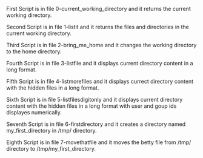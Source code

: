 First Script is in file 0-current_working_directory and it returns the current working directory.

Second Script is in file 1-listit and it returns the files and directories in the current working directory.

Third Script is in file 2-bring_me_home and it changes the working directory to the home directory.

Fourth Script is in file 3-listfile and it displays current directory content in a long format.

Fifth Script is in file 4-listmorefiles and it displays currect directory content with the hidden files in a long format.

Sixth Script is in file 5-listfilesdigitonly and it displays current directory content with the hidden files in a long format with user and goup ids displayes numerically.

Seventh Script is in file 6-firstdirectory and it creates a directory named my_first_directory in /tmp/ directory.

Eighth Script is in file 7-movethatfile and it moves the betty file from /tmp/ directory to /tmp/my_first_directory.